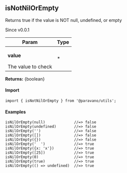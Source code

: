 <h2>isNotNilOrEmpty</h2>
<p>Returns true if the value is NOT null, undefined, or empty</p>
<p>Since v0.0.1</p>
<table>
      <thead>
      <tr>
        <th>Param</th>
        <th>Type</th></tr>
      </thead>
      <tbody><tr><td><p><b>value</b></p>The value to check</td><td>*</td></tr></tbody>
    </table><p><b>Returns:</b> {boolean}</p>
<h4>Import</h4>

```
import { isNotNilOrEmpty } from '@paravano/utils';
```

  <h4>Examples</h4>




```    
isNilOrEmpty(null)             //=> false
isNilOrEmpty(undefined)        //=> false
isNilOrEmpty('')               //=> false
isNilOrEmpty([])               //=> false
isNilOrEmpty({})               //=> false
isNilOrEmpty('  ')             //=> true
isNilOrEmpty({x: 'x'})         //=> true
isNilOrEmpty([25])             //=> true
isNilOrEmpty(0)                //=> true
isNilOrEmpty(true)             //=> true
isNilOrEmpty(() => undefined)  //=> true
```

    